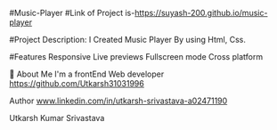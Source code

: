 #Music-Player #Link of Project is-https://suyash-200.github.io/music-player

#Project Description: I Created Music Player By using Html, Css.

#Features Responsive Live previews Fullscreen mode Cross platform

🚀 About Me I'm a frontEnd Web developer https://github.com/Utkarsh31031996

Author www.linkedin.com/in/utkarsh-srivastava-a02471190

Utkarsh Kumar Srivastava
